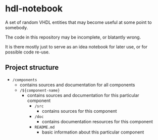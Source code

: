 # hdl-notebook
A set of random VHDL entities that may become useful at some point to somebody.

The code in this repository may be incomplete, or blatantly wrong.

It is there mostly just to serve as an idea notebook for later use, or for possible code re-use.

## Project structure

- `/components` 
    - contains sources and documentation for all components
    - `/${component-name}`
        - contains sources and documentation for this particular component
            - `/src`
                - contains sources for this component
            - `/doc`
                - contains documentation resources for this component
            - `README.md`
                - basic information about this particular component